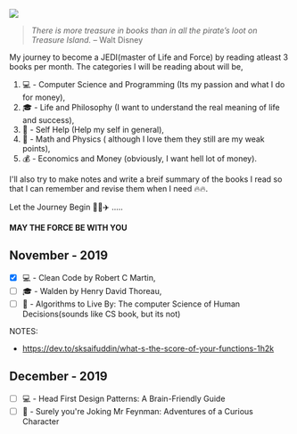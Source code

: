    ![](https://media.giphy.com/media/3owzVYjZSzuFivWpHi/giphy.gif)
    

> *There is more treasure in books than in all the pirate’s loot on Treasure Island.* – Walt Disney

My journey to become a JEDI(master of Life and Force) by reading atleast 3 books per month. The categories I will be reading about will be,

1) :computer: - Computer Science and Programming (Its my passion and what I do for money),
2) :mortar_board: - Life and Philosophy (I want to understand the real meaning of life and success),
3) :boy: - Self Help (Help my self in general),
4) :triangular_ruler: - Math and Physics ( although I love them they still are my weak points),
5) :moneybag: - Economics and Money (obviously, I want hell lot of money).


I'll also try to make notes and write a breif summary of the books I read so that I can remember and revise them when I need :fire::fire:.

Let the Journey Begin :rocket::sailboat::airplane: ..... 

**MAY THE FORCE BE WITH YOU**

## November - 2019

- [x] :computer: - Clean Code by Robert C Martin,
- [ ] :mortar_board: - Walden by Henry David Thoreau,
- [ ] :boy: - Algorithms to Live By: The computer Science of Human Decisions(sounds like CS book, but its not)

NOTES:

* https://dev.to/sksaifuddin/what-s-the-score-of-your-functions-1h2k

## December - 2019

- [ ] :computer: - Head First Design Patterns: A Brain-Friendly Guide
- [ ] :boy: - Surely you're Joking Mr Feynman: Adventures of a Curious Character
